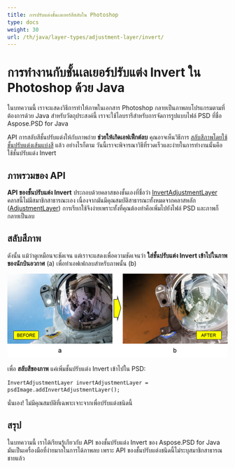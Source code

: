 ```yaml
---
title: การปรับแต่งชั้นเลเยอร์สีสลับใน Photoshop
type: docs
weight: 30
url: /th/java/layer-types/adjustment-layer/invert/
---
```


# การทำงานกับชั้นเลเยอร์ปรับแต่ง Invert ใน Photoshop ด้วย Java

ในบทความนี้ เราจะแสดงวิธีการทำให้ภาพในเอกสาร Photoshop กลายเป็นภาพลบโปรแกรมตามที่ต้องการด้วย Java สำหรับวัตถุประสงค์นี้ เราจะใช้ไลบรารีสำหรับการจัดการรูปแบบไฟล์ PSD ที่ชื่อ Aspose.PSD for Java

API การสลับสีชั้นปรับแต่งให้กับภาพถ่าย **ช่วยให้เกิดเอฟเฟ็กต์ลบ** คุณอาจเห็นวิธีการ [สลับสีภาพโดยใช้ชั้นปรับแต่งเส้นแบ่งสี](/psd/th/java/layer-types/adjustment-layer/curves/) แล้ว อย่างไรก็ตาม วันนี้เราจะพิจารณาวิธีที่รวดเร็วและง่ายในการทำงานนั้นคือ ใช้ชั้นปรับแต่ง Invert

## ภาพรวมของ API

**API ของชั้นปรับแต่ง Invert** ประกอบด้วยคลาสของชั้นเองที่ชื่อว่า [InvertAdjustmentLayer](https://reference.aspose.com/psd/java/com.aspose.psd.fileformats.psd.layers.adjustmentlayers/InvertAdjustmentLayer) คลาสนี้ไม่มีสมาชิกสาธารณะเอง เนื่องจากมันมีคุณสมบัติสาธารณะทั้งหมดจากคลาสหลัก ([AdjustmentLayer](https://reference.aspose.com/psd/java/com.aspose.psd.fileformats.psd.layers.adjustmentlayers/AdjustmentLayer)) การเรียกใช้จึงง่ายเพราะทั้งที่คุณต้องทำคือเพิ่มไปยังไฟล์ PSD และภาพก็กลายเป็นลบ

## สลับสีภาพ

ดังนั้น แม้ว่าดูเหมือนจะชัดเจน แต่เราจะแสดงเพื่อความชัดเจนว่า **ใส่ชั้นปรับแต่ง Invert เข้าไปในภาพของนักบินอวกาศ** (a) เพื่อทำเอฟเฟกลบสำหรับภาพนั้น (b)

![ตัวอย่างการใช้ชั้นปรับแต่ง Invert ก่อนและหลัง](invert-adjustment-layer-figure-1.png)

เพื่อ **สลับสีของภาพ** แค่เพิ่มชั้นปรับแต่ง Invert เข้าไปใน PSD:

    InvertAdjustmentLayer invertAdjustmentLayer = psdImage.addInvertAdjustmentLayer();

นั่นเอง! ไม่มีคุณสมบัติที่เฉพาะเจาะจากเพื่อปรับแต่งชนิดนี้

## สรุป

ในบทความนี้ เราได้เรียนรู้เกียวกับ API ของชั้นปรับแต่ง Invert ของ Aspose.PSD for Java มันเป็นเครื่องมือที่ง่ายมากในการได้ภาพลบ เพราะ API ของชั้นปรับแต่งชนิดนี้ไม่ระบุสมาชิกสาธารณชายแล้ว
